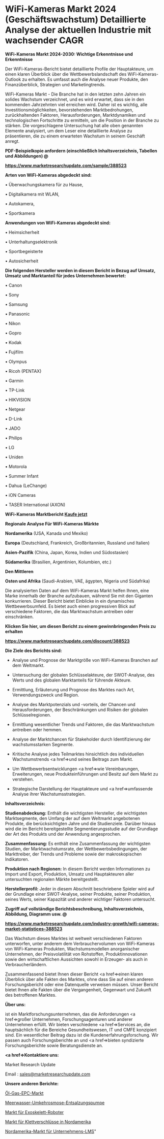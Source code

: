 # WiFi-Kameras Markt 2024 (Geschäftswachstum) Detaillierte Analyse der aktuellen Industrie mit wachsender CAGR

<strong>WiFi-Kameras Markt 2024-2030: Wichtige Erkenntnisse und Erkenntnisse</strong>

Der WiFi-Kameras-Bericht bietet detaillierte Profile der Hauptakteure, um einen klaren Überblick über die Wettbewerbslandschaft des WiFi-Kameras-Outlook zu erhalten. Es umfasst auch die Analyse neuer Produkte, den Finanzüberblick, Strategien und Marketingtrends.

WiFi-Kameras Markt - Die Branche hat in den letzten zehn Jahren ein solides Wachstum verzeichnet, und es wird erwartet, dass sie in den kommenden Jahrzehnten viel erreichen wird. Daher ist es wichtig, alle Investitionsmöglichkeiten, bevorstehenden Marktbedrohungen, zurückhaltenden Faktoren, Herausforderungen, Marktdynamiken und technologischen Fortschritte zu ermitteln, um die Position in der Branche zu stärken. Die vorgeschlagene Untersuchung hat alle oben genannten Elemente analysiert, um dem Leser eine detaillierte Analyse zu präsentieren, die zu einem erwarteten Wachstum in seinem Geschäft anregt.



<strong><b>PDF-Beispielkopie anfordern (einschließlich Inhaltsverzeichnis, Tabellen und Abbildungen) @ </b></strong>

<strong><a href=https://www.marketresearchupdate.com/sample/388523>

<strong>https://www.marketresearchupdate.com/sample/388523</u></a></strong></strong>



<strong>Arten von WiFi-Kameras abgedeckt sind:</strong>

• Überwachungskamera für zu Hause,

• Digitalkamera mit WLAN,

• Autokamera,

• Sportkamera



<strong>Anwendungen von WiFi-Kameras abgedeckt sind:</strong>

• Heimsicherheit

• Unterhaltungselektronik

• Sportbegeisterte

• Autosicherheit



<strong>Die folgenden Hersteller werden in diesem Bericht in Bezug auf Umsatz, Umsatz und Marktanteil für jedes Unternehmen bewertet:</strong>

• Canon

• Sony

• Samsung

• Panasonic

• Nikon

• Gopro

• Kodak

• Fujifilm

• Olympus

• Ricoh (PENTAX)

• Garmin

• TP-Link

• HIKVISION

• Netgear

• D-Link

• JADO

• Philips

• LG

• Uniden

• Motorola

• Summer Infant

• Dahua (LeChange)

• iON Cameras

• TASER International (AXON)



<strong>WiFi-Kameras Marktbericht <a href=https://www.marketresearchupdate.com/buynow/388523>Kaufe jetzt</a></strong>



<strong>Regionale Analyse Für WiFi-Kameras Märkte</strong>



<strong>Nordamerika</strong> (USA, Kanada und Mexiko)



<strong>Europa</strong> (Deutschland, Frankreich, Großbritannien, Russland und Italien)



<strong>Asien-Pazifik</strong> (China, Japan, Korea, Indien und Südostasien)



<strong>Südamerika</strong> (Brasilien, Argentinien, Kolumbien, etc.)



<strong>Den Mittleren</strong> 

<strong>Osten und Afrika</strong> (Saudi-Arabien, VAE, ägypten, Nigeria und Südafrika)

Die analysierten Daten auf dem WiFi-Kameras Markt helfen Ihnen, eine Marke innerhalb der Branche aufzubauen, während Sie mit den Giganten konkurrieren. Dieser Bericht bietet Einblicke in ein dynamisches Wettbewerbsumfeld. Es bietet auch einen progressiven Blick auf verschiedene Faktoren, die das Marktwachstum antreiben oder einschränken.



<strong>Klicken Sie hier, um diesen Bericht zu einem gewinnbringenden Preis zu erhalten
</strong>

<strong><a href=https://www.marketresearchupdate.com/discount/388523>https://www.marketresearchupdate.com/discount/388523</b></u></strong></a>



<strong>Die Ziele des Berichts sind:</strong>

- Analyse und Prognose der Marktgröße von WiFi-Kameras Branchen auf dem Weltmarkt.

- Untersuchung der globalen Schlüsselakteure, der SWOT-Analyse, des Werts und des globalen Marktanteils für führende Akteure.

- Ermittlung, Erläuterung und Prognose des Marktes nach Art, Verwendungszweck und Region.

- Analyse des Marktpotenzials und -vorteils, der Chancen und Herausforderungen, der Beschränkungen und Risiken der globalen Schlüsselregionen.

- Ermittlung wesentlicher Trends und Faktoren, die das Marktwachstum antreiben oder hemmen.

- Analyse der Marktchancen für Stakeholder durch Identifizierung der wachstumsstarken Segmente.

- Kritische Analyse jedes Teilmarktes hinsichtlich des individuellen Wachstumstrends <a href=>und</a> seines Beitrags zum Markt.

- Um Wettbewerbsentwicklungen <a href=>wie</a> Vereinbarungen, Erweiterungen, neue Produkteinführungen und Besitz auf dem Markt zu verstehen.

- Strategische Darstellung der Hauptakteure und <a href=>umfas</a>sende Analyse ihrer Wachstumsstrategien.



<strong>Inhaltsverzeichnis:</strong>



<strong>Studienabdeckung:</strong> Enthält die wichtigsten Hersteller, die wichtigsten Marktsegmente, den Umfang der auf dem Weltmarkt angebotenen Produkte, die berücksichtigten Jahre und die Studienziele. Darüber hinaus wird die im Bericht bereitgestellte Segmentierungsstudie auf der Grundlage der Art des Produkts und der Anwendung angesprochen.



<strong>Zusammenfassung:</strong> Es enthält eine Zusammenfassung der wichtigsten Studien, der Marktwachstumsrate, der Wettbewerbsbedingungen, der Markttreiber, der Trends und Probleme sowie der makroskopischen Indikatoren.



<strong>Produktion nach Regionen:</strong> In diesem Bericht werden Informationen zu Import und Export, Produktion, Umsatz und Hauptakteuren aller untersuchten regionalen Märkte bereitgestellt.



<strong>Herstellerprofil:</strong> Jeder in diesem Abschnitt beschriebene Spieler wird auf der Grundlage einer SWOT-Analyse, seiner Produkte, seiner Produktion, seines Werts, seiner Kapazität und anderer wichtiger Faktoren untersucht.



<strong><b>Zugriff auf vollständige Berichtsbeschreibung, Inhaltsverzeichnis, Abbildung, Diagramm usw. @ </b></strong>

<strong><a href=https://www.marketresearchupdate.com/industry-growth/wifi-cameras-market-statistices-388523>https://www.marketresearchupdate.com/industry-growth/wifi-cameras-market-statistices-388523</a></strong>

Das Wachstum dieses Marktes ist weltweit verschiedenen Faktoren unterworfen, unter anderem dem Verbrauchervolumen von WiFi-Kameras von WiFi-Kameras Produkten, Wachstumsmodellen anorganischer Unternehmen, der Preisvolatilität von Rohstoffen, Produktinnovationen sowie den wirtschaftlichen Aussichten sowohl in Erzeuger- als auch in Verbraucherländern.

Zusammenfassend bietet Ihnen dieser Bericht <a href=>einen</a> klaren Überblick über alle Fakten des Marktes, ohne dass Sie auf einen anderen Forschungsbericht oder eine Datenquelle verweisen müssen. Unser Bericht bietet Ihnen alle Fakten über die Vergangenheit, Gegenwart und Zukunft des betroffenen Marktes.



<strong>Über uns:</strong>

 ist ein Marktforschungsunternehmen, das die Anforderungen <a href=>großer</a> Unternehmen, Forschungsagenturen und anderer Unternehmen erfüllt. Wir bieten verschiedene <a href=>Services</a> an, die hauptsächlich für die Bereiche Gesundheitswesen, IT und CMFE konzipiert sind. Ein wesentlicher Beitrag dazu ist die Kundenerfahrungsforschung. Wir passen auch Forschungsberichte an und <a href=>bieten</a> syndizierte Forschungsberichte sowie Beratungsdienste an.



<strong><a href=>Kontaktiere uns:</a></strong>

Market Research Update

Email : sales@marketresearchupdate.com



<strong>Unsere anderen Berichte:</strong>

<a href=https://www.linkedin.com/pulse/oil-gas-epc-market-2023-trends-new-research>Öl-Gas-EPC-Markt</a>

<a href=https://www.linkedin.com/pulse/seawater-reverse-osmosis-desalination-pump>Meerwasser-Umkehrosmose-Entsalzungspumpe</a>

<a href=https://www.linkedin.com/pulse/exoskeleton-robots-market-outlooks-2023-size>Markt für Exoskelett-Roboter</a>

<a href=https://www.linkedin.com/pulse/north-america-hook-and-loop-fasteners-market>Markt für Klettverschlüsse in Nordamerika</a>

<a href=https://www.linkedin.com/pulse/north-america-corporate-lms-market-2023-2030-sat2f/>Nordamerika-Markt für Unternehmens-LMS</a>"
